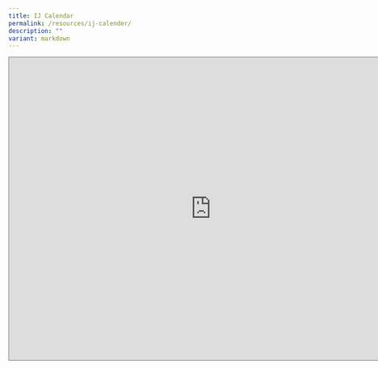```yaml
---
title: IJ Calendar
permalink: /resources/ij-calender/
description: ""
variant: markdown
---
```

<iframe scrolling="no" frameborder="0" height="600" width="800" style="border:solid 1px #777" src="https://calendar.google.com/calendar/embed?height=600&amp;wkst=1&amp;ctz=Asia%2FSingapore&amp;showPrint=0&amp;src=Y19jbGFzc3Jvb204MDhiN2Y0MEBncm91cC5jYWxlbmRhci5nb29nbGUuY29t&amp;src=Y19hYWEyMjBlOTQ5YjMwODg3Y2IzNjExYzc2ZDhhOTQzNzdlMzYwM2M4MzJjNWJkNDJiZDE5ZjEyYzc1OGU5MmRmQGdyb3VwLmNhbGVuZGFyLmdvb2dsZS5jb20&amp;color=%23795548&amp;color=%23F09300"></iframe>